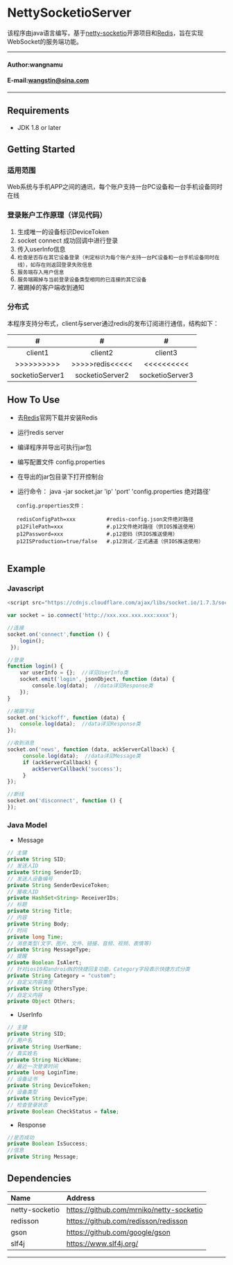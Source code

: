 NettySocketioServer
===========================

该程序由java语言编写，基于[netty-socketio]开源项目和[Redis]，旨在实现WebSocket的服务端功能。

****
#### Author:wangnamu
#### E-mail:wangstin@sina.com
****

## Requirements
* JDK 1.8 or later

## Getting Started
### 适用范围

Web系统与手机APP之间的通讯，每个账户支持一台PC设备和一台手机设备同时在线

### 登录账户工作原理（详见代码）

1. 生成唯一的设备标识DeviceToken
2. socket connect 成功回调中进行登录
3. 传入userInfo信息
4. `检查是否存在其它设备登录（判定标识为每个账户支持一台PC设备和一台手机设备同时在线），如存在则返回登录失败信息`
5. `服务端存入用户信息`
6. `服务端踢掉与当前登录设备类型相同的已连接的其它设备`
7. 被踢掉的客户端收到通知

### 分布式

本程序支持分布式，client与server通过redis的发布订阅进行通信，结构如下：

| # | # | # |
|:----------:|:-----------:|:-----------:|
| client1 | client2 | client3 | 
| >>>>>>>>>> |>>>>>redis<<<<<| <<<<<<<<<< |
| socketioServer1 | socketioServer2 | socketioServer3 | 

## How To Use

* 去[Redis]官网下载并安装Redis

* 运行redis server

* 编译程序并导出可执行jar包

* 编写配置文件 config.properties

* 在导出的jar包目录下打开控制台

* 运行命令： java -jar socket.jar 'ip' 'port' 'config.properties 绝对路径'

```
   config.properties文件：
   
   redisConfigPath=xxx          #redis-config.json文件绝对路径
   p12FilePath=xxx              #.p12文件绝对路径（供IOS推送使用）
   p12Password=xxx              #.p12密码（供IOS推送使用）
   p12ISProduction=true/false   #.p12测试／正式通道（供IOS推送使用）
   
```

## Example

### Javascript

```javascript
<script src="https://cdnjs.cloudflare.com/ajax/libs/socket.io/1.7.3/socket.io.min.js"></script>
```

```javascript
var socket = io.connect('http://xxx.xxx.xxx.xxx:xxxx');

//连接
socket.on('connect',function () {
    login();
 });

//登录
function login() {
    var userInfo = {};  //详见UserInfo类
    socket.emit('login', jsonObject, function (data) {
        console.log(data);  //data详见Response类
    });
}
```

```javascript
//被踢下线
socket.on('kickoff', function (data) {
    console.log(data);  //data详见Response类
});
```

```javascript
//收到消息
socket.on('news', function (data, ackServerCallback) {
     console.log(data);  //data详见Message类
     if (ackServerCallback) {
        ackServerCallback('success');
     }
});
```

```javascript
//断线
socket.on('disconnect', function () {
});
```

### Java Model

* Message

```Java
// 主键
private String SID;
// 发送人ID
private String SenderID;
// 发送人设备编号
private String SenderDeviceToken;
// 接收人ID
private HashSet<String> ReceiverIDs;
// 标题
private String Title;
// 内容
private String Body;
// 时间
private long Time;
// 消息类型(文字、图片、文件、链接、音频、视频、表情等)
private String MessageType;
// 提醒
private Boolean IsAlert;
// 针对ios10和androidN的快捷回复功能，Category字段表示快捷方式分类
private String Category = "custom";
// 自定义内容类型
private String OthersType;
// 自定义内容
private Object Others;
```

* UserInfo 

```Java
// 主键
private String SID;
// 用户名
private String UserName;
// 真实姓名
private String NickName;
// 最近一次登录时间
private long LoginTime;
// 设备证书
private String DeviceToken;
// 设备类型
private String DeviceType;
// 检查登录状态
private Boolean CheckStatus = false;
```

* Response

```Java
//是否成功
private Boolean IsSuccess;
//信息
private String Message;
```

## Dependencies

| Name | Address |
| :---------- | :-----------|
| netty-socketio   | https://github.com/mrniko/netty-socketio |
| redisson   | https://github.com/redisson/redisson   |
| gson   | https://github.com/google/gson   |
| slf4j   | https://www.slf4j.org/   |




***************************
[redis]:https://redis.io/
[netty-socketio]:https://github.com/mrniko/netty-socketio
